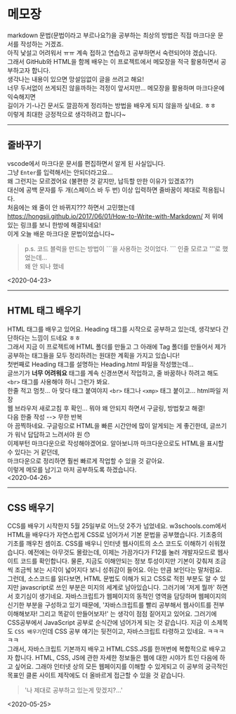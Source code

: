 # 메모장

markdown 문법(문법이라고 부르나요?)을 공부하는 최상의 방법은 직접 마크다운 문서를 작성하는 거겠죠.  
아직 낯설고 어려워서 ㅠㅠ 계속 접하고 연습하고 공부하면서 숙련되어야 겠습니다.  
그래서 GitHub와 HTML을 함께 배우는 이 프로젝트에서 메모장을 적극 활용하면서 공부하고자 합니다.  
생각나는 내용이 있으면 망설임없이 글을 쓰려고 해요!  
너무 두서없이 쓰게되진 않을까하는 걱정이 앞서지만... 메모장을 활용하며 마크다운에 익숙해지면  
길이가 기-나긴 문서도 깔끔하게 정리하는 방법을 배우게 되지 않을까 싶네요. ㅎㅎ  
이렇게 최대한 긍정적으로 생각하려고 합니다~

---

## 줄바꾸기

vscode에서 마크다운 문서를 편집하면서 알게 된 사실입니다.  
그냥 ```Enter```를 입력해서는 안되더라고요...  
왜 그런지는 모르겠어요 (불편한 것 같지만, 납득할 만한 이유가 있겠죠??)  
대신에 공백 문자를 두 개(스페이스 바 두 번) 이상 입력하면 줄바꿈이 제대로 적용됩니다.  
처음에는 왜 줄이 안 바뀌지??? 하면서 고민했는데  
<https://hongsii.github.io/2017/06/01/How-to-Write-with-Markdown/>
저 위에 있는 링크를 보니 한방에 해결되네요!  
이게 오늘 배운 마크다운 문법이었습니다~  

>p.s. 코드 블럭을 만드는 방법이 \```을 사용하는 것이었다. \``` 인줄 모르고 '''로 했었는데...  
>왜 안 되나 했네  

<2020-04-23>  
  
---

## HTML 태그 배우기  

HTML 태그를 배우고 있어요. Heading 태그를 시작으로 공부하고 있는데, 생각보다 간단하다는 느낌이 드네요 ㅎㅎ  
그래서 지금 이 프로젝트에 HTML 폴더를 만들고 그 아래에 Tag 폴더를 만들어서 제가 공부하는 태그들을 모두 정리하려는 원대한 계획을 가지고 있습니다!  
첫번째로 Heading 태그를 설명하는 Heading.html 파일을 작성했는데...  
글쓰기가 **너무 어려워요** 태그를 계속 신경쓰면서 작업하고, 줄 바꿈하나 하려고 해도 `<br>` 태그를 사용해야 하니 그런가 봐요.  
한줄 적고 멈칫... 아 맞다 태그 붙여야지 `<br>` 태그나 `<xmp>` 태그 붙이고... html파일 저장  
웹 브라우저 새로고침 후 확인...  뭐야 왜 안되지 하면서 구글링, 방법찾고 해결!  
다음 한줄 작성 --> 무한 반복  
아 끔찍하네요. 구글링으로 HTML을 빠른 시간안에 많이 알게되는 게 좋긴한데, 글쓰기가 워낙 답답하고 느려서야 원 😯  
이제부턴 마크다운으로 작성해야겠어요. 알아보니까 마크다운으로도 HTML을 표시할 수 있다는 거 같던데,  
마크다운으로 정리하면 훨씬 빠르게 작업할 수 있을 것 같아요.  
이렇게 메모를 남기고 마저 공부하도록 하겠습니다.  
<2020-04-26>  

---

## CSS 배우기

CCS를 배우기 시작한지 5월 25일부로 어느덧 2주가 넘었네요. w3schools.com에서 HTML을 배우다가 자연스럽게 CSS로 넘어가서 기본 문법을 공부했습니다. 기초중의 기초를 깨우친 셈이죠. CSS를 배우니 인터넷 웹사이트의 소스 코드도 이해하기 쉬워졌습니다. 예전에는 아무것도 몰랐는데, 이제는 가끔가다가 F12를 눌러 개발자모드로 웹사이트 코드를 확인합니다. 물론, 지금도 이해안되는 정보 투성이지만 기본이 갖춰져 조금씩 조금씩 보는 시각이 넓어지다 보니 성취감이 들어요. 아는 만큼 보인다는 말처럼요.  
그런데, 소스코드를 읽다보면, HTML 문법도 이해가 되고 CSS로 적힌 부분도 알 수 있지만 javascript로 쓰인 부분은 미지의 세계로 남아있습니다. 그러기에 '저게 뭘까' 하면서 호기심이 생기네요. 자바스크립트가 웹페이지의 동적인 영역을 담당하며 웹페이지의 신기한 부분을 구성하고 있기 때문에, '자바스크립트를 빨리 공부해서 웹사이트를 전부 이해해보자! 그리고 똑같이 만들어보자!' 는 생각이 점점 짙어지고 있어요. 그러기에 CSS공부에서 JavaScript 공부로 순식간에 넘어가게 되는 것 같습니다. 지금 이 소제목도 `CSS 배우기`인데 CSS 공부 얘기는 뒷전이고, 자바스크립트 타령하고 있네요. ㅋㅋㅋㅋㅋ  
그래서, 자바스크립트 기본까지 배우고 HTML.CSS.JS를 한꺼번에 복합적으로 배우고자 합니다. HTML, CSS, JS에 관한 자세한 정보들은 웹에 대한 시야가 트인 다음에 하고 싶어요. 그래야 인터넷 상의 모든 웹페이지를 이해할 수 있게되고 이 공부의 궁극적인 목표인 클론 사이트 제작에도 더 올바르게 접근할 수 있을 것 같습니다. 

>'나 제대로 공부하고 있는게 맞겠지?...'  

<2020-05-25>